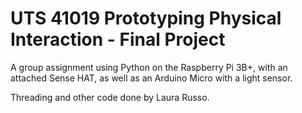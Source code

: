 # UTS 41019 Prototyping Physical Interaction - Final Project

A group assignment using Python on the Raspberry Pi 3B+, with an attached Sense HAT, as well as an Arduino Micro with a light sensor.

Threading and other code done by Laura Russo.
